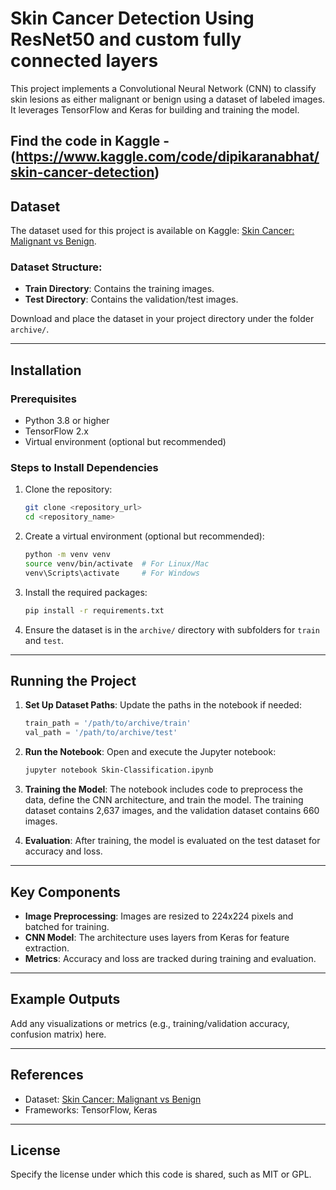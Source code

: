 # Skin Cancer Detection Using ResNet50 and custom fully connected layers

This project implements a Convolutional Neural Network (CNN) to classify skin lesions as either malignant or benign using a dataset of labeled images. It leverages TensorFlow and Keras for building and training the model.

Find the code in Kaggle - (https://www.kaggle.com/code/dipikaranabhat/skin-cancer-detection)
---

## Dataset
The dataset used for this project is available on Kaggle: [Skin Cancer: Malignant vs Benign](https://www.kaggle.com/datasets/fanconic/skin-cancer-malignant-vs-benign/code). 

### Dataset Structure:
- **Train Directory**: Contains the training images.
- **Test Directory**: Contains the validation/test images.

Download and place the dataset in your project directory under the folder `archive/`.

---

## Installation

### Prerequisites
- Python 3.8 or higher
- TensorFlow 2.x
- Virtual environment (optional but recommended)

### Steps to Install Dependencies
1. Clone the repository:
   ```bash
   git clone <repository_url>
   cd <repository_name>
   ```

2. Create a virtual environment (optional but recommended):
   ```bash
   python -m venv venv
   source venv/bin/activate  # For Linux/Mac
   venv\Scripts\activate     # For Windows
   ```

3. Install the required packages:
   ```bash
   pip install -r requirements.txt
   ```

4. Ensure the dataset is in the `archive/` directory with subfolders for `train` and `test`.

---

## Running the Project

1. **Set Up Dataset Paths**:
   Update the paths in the notebook if needed:
   ```python
   train_path = '/path/to/archive/train'
   val_path = '/path/to/archive/test'
   ```

2. **Run the Notebook**:
   Open and execute the Jupyter notebook:
   ```bash
   jupyter notebook Skin-Classification.ipynb
   ```

3. **Training the Model**:
   The notebook includes code to preprocess the data, define the CNN architecture, and train the model. The training dataset contains 2,637 images, and the validation dataset contains 660 images.

4. **Evaluation**:
   After training, the model is evaluated on the test dataset for accuracy and loss.

---

## Key Components
- **Image Preprocessing**: Images are resized to 224x224 pixels and batched for training.
- **CNN Model**: The architecture uses layers from Keras for feature extraction.
- **Metrics**: Accuracy and loss are tracked during training and evaluation.

---

## Example Outputs
Add any visualizations or metrics (e.g., training/validation accuracy, confusion matrix) here.

---

## References
- Dataset: [Skin Cancer: Malignant vs Benign](https://www.kaggle.com/datasets/fanconic/skin-cancer-malignant-vs-benign/code)
- Frameworks: TensorFlow, Keras

---

## License
Specify the license under which this code is shared, such as MIT or GPL.
